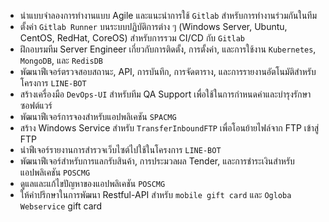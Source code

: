 - นำแบบจำลองการทำงานแบบ Agile และแนะนำการใช้ `Gitlab` สำหรับการทำงานร่วมกันในทีม
- ตั้งค่า `Gitlab Runner` บนระบบปฏิบัติการต่าง ๆ (Windows Server, Ubuntu, CentOS, RedHat, CoreOS) สำหรับการรวม CI/CD กับ `Gitlab`
- ฝึกอบรมทีม Server Engineer เกี่ยวกับการติดตั้ง, การตั้งค่า, และการใช้งาน `Kubernetes`, `MongoDB`, และ `RedisDB`
- พัฒนาฟีเจอร์ตรวจสอบสถานะ, API, การบันทึก, การจัดตาราง, และการรายงานอัตโนมัติสำหรับโครงการ `LINE-BOT`
- สร้างเครื่องมือ `DevOps-UI` สำหรับทีม QA Support เพื่อใช้ในการกำหนดค่าและบำรุงรักษาซอฟต์แวร์
- พัฒนาฟีเจอร์การจองสำหรับแอปพลิเคชัน `SPACMG`
- สร้าง Windows Service สำหรับ `TransferInboundFTP` เพื่อโอนย้ายไฟล์จาก FTP เข้าสู่ FTP
- นำฟีเจอร์รายงานการสำรวจเว็บไซต์ไปใช้ในโครงการ `LINE-BOT`
- พัฒนาฟีเจอร์สำหรับการแลกรับสินค้า, การประมวลผล Tender, และการชำระเงินสำหรับแอปพลิเคชัน `POSCMG`
- ดูแลและแก้ไขปัญหาของแอปพลิเคชัน `POSCMG`
- ให้คำปรึกษาในการพัฒนา Restful-API สำหรับ `mobile gift card` และ `Ogloba Webservice` gift card
